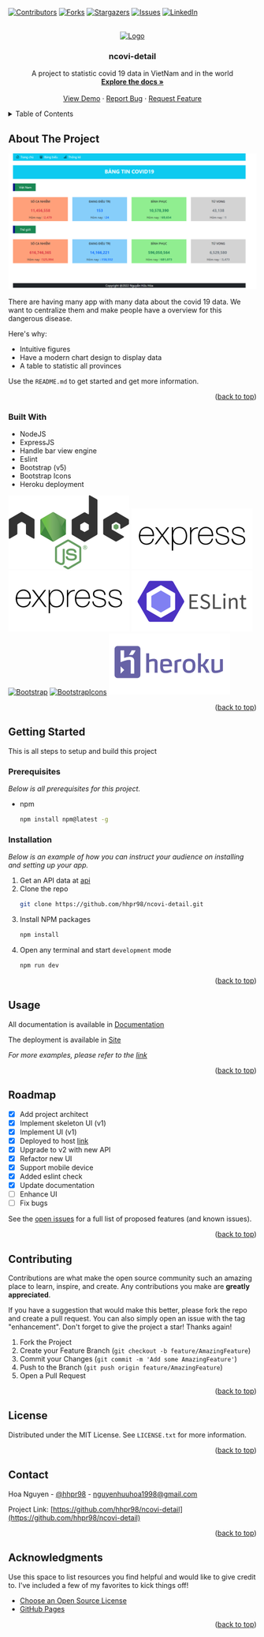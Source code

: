 <!-- Template at https://github.com/othneildrew/Best-README-Template -->
<a name="readme-top"></a>

[![Contributors][contributors-shield]][contributors-url]
[![Forks][forks-shield]][forks-url]
[![Stargazers][stars-shield]][stars-url]
[![Issues][issues-shield]][issues-url]
[![LinkedIn][linkedin-shield]][linkedin-url]



<!-- PROJECT LOGO -->
<br />
<div align="center">
  <a href="https://github.com/hhpr98/ncovi-detail">
    <img src="public/icons8_Coronavirus.ico" alt="Logo" width="80" height="80">
  </a>

  <h3 align="center">ncovi-detail</h3>

  <p align="center">
    A project to statistic covid 19 data in VietNam and in the world
    <br />
    <a href="https://github.com/hhpr98/ncovi-detail"><strong>Explore the docs »</strong></a>
    <br />
    <br />
    <a href="https://github.com/hhpr98/ncovi-detail">View Demo</a>
    ·
    <a href="https://github.com/hhpr98/ncovi-detail/issues">Report Bug</a>
    ·
    <a href="https://github.com/hhpr98/ncovi-detail/issues">Request Feature</a>
  </p>
</div>

<!-- TABLE OF CONTENTS -->
<details>
  <summary>Table of Contents</summary>
  <ol>
    <li>
      <a href="#about-the-project">About The Project</a>
      <ul>
        <li><a href="#built-with">Built With</a></li>
      </ul>
    </li>
    <li>
      <a href="#getting-started">Getting Started</a>
      <ul>
        <li><a href="#prerequisites">Prerequisites</a></li>
        <li><a href="#installation">Installation</a></li>
      </ul>
    </li>
    <li><a href="#usage">Usage</a></li>
    <li><a href="#roadmap">Roadmap</a></li>
    <li><a href="#contributing">Contributing</a></li>
    <li><a href="#license">License</a></li>
    <li><a href="#contact">Contact</a></li>
    <li><a href="#acknowledgments">Acknowledgments</a></li>
  </ol>
</details>



<!-- ABOUT THE PROJECT -->
## About The Project

[![Product Name Screen Shot][product-screenshot]](https://ncovi-detail.herokuapp.com/)

There are having many app with many data about the covid 19 data. We want to centralize them and make people have a overview for this dangerous disease.

Here's why:
* Intuitive figures
* Have a modern chart design to display data
* A table to statistic all provinces

Use the `README.md` to get started and get more information.

<p align="right">(<a href="#readme-top">back to top</a>)</p>



### Built With

* NodeJS
* ExpressJS
* Handle bar view engine
* Eslint
* Bootstrap (v5)
* Bootstrap Icons
* Heroku deployment

[![NodeJS][NodeJS.com]][NodeJS-url]
[![ExpressJS][ExpressJS.com]][ExpressJS-url]
[![hbs][hbs.com]][hbs-url]
[![eslint][eslint.com]][eslint-url]
[![Bootstrap][Bootstrap.com]][Bootstrap-url]
[![BootstrapIcons][Bootstrap.com]][BootstrapIcons-url] 
[![Heroku][Heroku.com]][Heroku-url]

<p align="right">(<a href="#readme-top">back to top</a>)</p>



<!-- GETTING STARTED -->
## Getting Started

This is all steps to setup and build this project

### Prerequisites
_Below is all prerequisites for this project._
* npm
  ```sh
  npm install npm@latest -g
  ```

### Installation

_Below is an example of how you can instruct your audience on installing and setting up your app._

1. Get an API data at [api](https://static.pipezero.com/covid/data.json)
2. Clone the repo
   ```sh
   git clone https://github.com/hhpr98/ncovi-detail.git
   ```
3. Install NPM packages
   ```sh
   npm install
   ```
4. Open any terminal and start `development` mode
   ```js
   npm run dev
   ```

<p align="right">(<a href="#readme-top">back to top</a>)</p>



<!-- USAGE EXAMPLES -->
## Usage

All documentation is available in [Documentation](https://github.com/hhpr98/ncovi-detail)

The deployment is available in [Site](https://ncovi-detail.herokuapp.com/)

_For more examples, please refer to the [link](https://github.com/hhpr98/ncovi-detail)_

<p align="right">(<a href="#readme-top">back to top</a>)</p>



<!-- ROADMAP -->
## Roadmap

- [x] Add project architect
- [x] Implement skeleton UI (v1)
- [x] Implement UI (v1)
- [x] Deployed to host [link](https://ncovi-detail.herokuapp.com/)
- [x] Upgrade to v2 with new API
- [x] Refactor new UI
- [x] Support mobile device
- [x] Added eslint check
- [x] Update documentation
- [ ] Enhance UI
- [ ] Fix bugs

See the [open issues](https://github.com/hhpr98/ncovi-detail/issues) for a full list of proposed features (and known issues).

<p align="right">(<a href="#readme-top">back to top</a>)</p>



<!-- CONTRIBUTING -->
## Contributing

Contributions are what make the open source community such an amazing place to learn, inspire, and create. Any contributions you make are **greatly appreciated**.

If you have a suggestion that would make this better, please fork the repo and create a pull request. You can also simply open an issue with the tag "enhancement".
Don't forget to give the project a star! Thanks again!

1. Fork the Project
2. Create your Feature Branch (`git checkout -b feature/AmazingFeature`)
3. Commit your Changes (`git commit -m 'Add some AmazingFeature'`)
4. Push to the Branch (`git push origin feature/AmazingFeature`)
5. Open a Pull Request

<p align="right">(<a href="#readme-top">back to top</a>)</p>



<!-- LICENSE -->
## License

Distributed under the MIT License. See `LICENSE.txt` for more information.

<p align="right">(<a href="#readme-top">back to top</a>)</p>



<!-- CONTACT -->
## Contact

Hoa Nguyen - [@hhpr98](https://github.com/hhpr98) - nguyenhuuhoa1998@gmail.com

Project Link: [https://github.com/hhpr98/ncovi-detail](https://github.com/hhpr98/ncovi-detail)

<p align="right">(<a href="#readme-top">back to top</a>)</p>



<!-- ACKNOWLEDGMENTS -->
## Acknowledgments

Use this space to list resources you find helpful and would like to give credit to. I've included a few of my favorites to kick things off!

* [Choose an Open Source License](https://choosealicense.com)
* [GitHub Pages](https://pages.github.com)

<p align="right">(<a href="#readme-top">back to top</a>)</p>



<!-- MARKDOWN LINKS & IMAGES -->
<!-- https://www.markdownguide.org/basic-syntax/#reference-style-links -->
[contributors-shield]: https://img.shields.io/github/contributors/othneildrew/Best-README-Template.svg?style=for-the-badge
[contributors-url]: https://github.com/hhpr98/ncovi-detail/graphs/contributors
[forks-shield]: https://img.shields.io/github/forks/othneildrew/Best-README-Template.svg?style=for-the-badge
[forks-url]: https://github.com/hhpr98/ncovi-detail/network/members
[stars-shield]: https://img.shields.io/github/stars/othneildrew/Best-README-Template.svg?style=for-the-badge
[stars-url]: https://github.com/hhpr98/ncovi-detail/stargazers
[issues-shield]: https://img.shields.io/github/issues/othneildrew/Best-README-Template.svg?style=for-the-badge
[issues-url]: https://github.com/hhpr98/ncovi-detail/issues
[linkedin-shield]: https://img.shields.io/badge/-LinkedIn-black.svg?style=for-the-badge&logo=linkedin&colorB=555
[linkedin-url]: https://linkedin.com/in/hhpr98
[product-screenshot]: public/images//product/release-v2.PNG
[NodeJS.com]: https://github.com/hhpr98/ncovi-detail/blob/main/public/images/product/Node.js_logo-resize.svg
[NodeJS-url]: https://nodejs.org/en/
[ExpressJS.com]: https://github.com/hhpr98/ncovi-detail/blob/main/public/images/product/expressjs-ar21-resize.svg
[ExpressJS-url]: https://expressjs.com/
[hbs.com]: https://github.com/hhpr98/ncovi-detail/blob/main/public/images/product/expressjs-ar21-resize.svg
[hbs-url]: https://www.npmjs.com/package/hbs
[eslint.com]: https://github.com/hhpr98/ncovi-detail/blob/main/public/images/product/eslint-ar21-resize.svg
[eslint-url]: https://eslint.org/
[Bootstrap.com]: https://img.shields.io/badge/Bootstrap-563D7C?style=for-the-badge&logo=bootstrap&logoColor=white
[Bootstrap-url]: https://getbootstrap.com/
[BootstrapIcons-url]: https://icons.getbootstrap.com/
[Heroku.com]: https://github.com/hhpr98/ncovi-detail/blob/main/public/images/product/heroku-ar21-resize.svg
[Heroku-url]: https://www.heroku.com/
